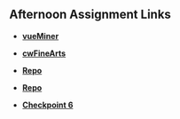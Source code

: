 ## Afternoon Assignment Links

* **[vueMiner](https://ewood-coder.github.io/boiseCodeWorks/Week6/vueMiner)**
* **[cwFineArts](https://github.com/ewood-coder/boiseCodeWorks/tree/main/Week6/cwFineArts)**
* **[Repo](https://github.com/ewood-coder/<ASSIGNMENT_REPO>)**
* **[Repo](https://github.com/ewood-coder/<ASSIGNMENT_REPO>)**

* **[Checkpoint 6]('')**

